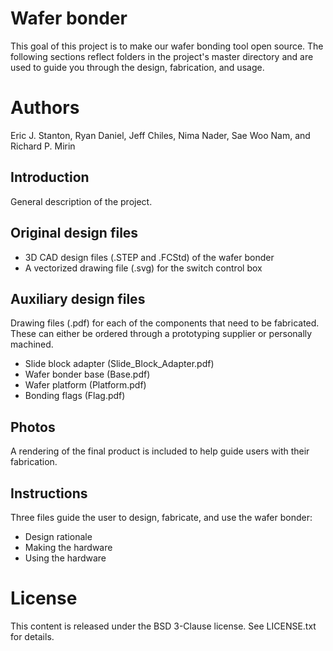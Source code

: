 # Wafer bonder
This goal of this project is to make our wafer bonding tool open source. The following sections reflect folders in the project's master directory and are used to guide you through the design, fabrication, and usage.

# Authors
Eric J. Stanton, Ryan Daniel, Jeff Chiles, Nima Nader, Sae Woo Nam, and Richard P. Mirin

## Introduction
General description of the project.

## Original design files
* 3D CAD design files (.STEP and .FCStd) of the wafer bonder
* A vectorized drawing file (.svg) for the switch control box

## Auxiliary design files
Drawing files (.pdf) for each of the components that need to be fabricated. These can either be ordered through a prototyping supplier or personally machined.
* Slide block adapter (Slide_Block_Adapter.pdf)
* Wafer bonder base (Base.pdf)
* Wafer platform (Platform.pdf)
* Bonding flags (Flag.pdf)

## Photos
A rendering of the final product is included to help guide users with their fabrication.

## Instructions
Three files guide the user to design, fabricate, and use the wafer bonder:
* Design rationale
* Making the hardware
* Using the hardware

# License
This content is released under the BSD 3-Clause license. See LICENSE.txt for details.
